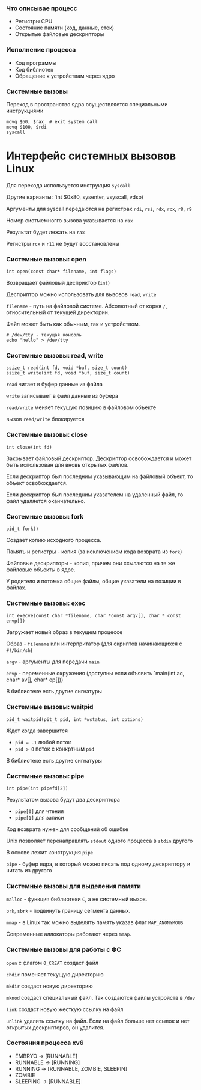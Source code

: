 ### Что описывае процесс
  - Регистры CPU
  - Состояние памяти (код, данные, стек)
  - Открытые файловые дескрипторы

### Исполнение процесса
  - Код программы
  - Код библиотек
  - Обращение к устройствам через ядро

### Системные вызовы

Переход в пространство ядра осуществляется специальными инструкциями
```
movq $60, $rax  # exit system call
movq $100, $rdi
syscall
```

# Интерфейс системных вызовов Linux

Для перехода используется инструкция `syscall`

Другие варианты: `int $0x80, sysenter, vsyscall, vdso)

Аргументы для syscall передаются на регистрах `rdi`, `rsi`, `rdx`, `rcx`, `r8`, `r9`

Номер систмемногго вызова указывается на `rax`

Результат будет лежать на `rax`

Регистры `rcx` и `r11` не будут восстановлены

### Системные вызовы: open

```
int open(const char* filename, int flags)
```

Возвращает файловый десприктор (`int`)

Десприптор можно использовать для вызовов `read`, `write`

`filename` - путь на файловой системе. Абсолютный от корня `/`, относительный от текущей директории.

Файл может быть как обычным, так и устройством.

```
# /dev/tty - текущая консоль
echo "hello" > /dev/tty
```

### Системные вызовы: read, write

```
ssize_t read(int fd, void *buf, size_t count)
ssize_t write(int fd, void *buf, size_t count)
```

`read` читает в буфер данные из файла

`write` записывает в файл данные из буфера

`read/write` меняет текущую позицию в файловом объекте

вызов `read/write` блокируется

### Системные вызовы: close

```
int close(int fd)
```

Закрывает файловый дескриптор. Дескриптор освобождается и может быть использован для вновь открытых файлов.

Если дескриптор был последним указывающим на файловый объект, то объект освобождается.

Если дескриптор был последним указателем на удаленный файл, то файл удаляется оканчательно.

### Системные вызовы: fork

```
pid_t fork()
```

Создает копию исходного процесса.

Память и регистры - копия (за исключением кода возврата из `fork`)

Файловые дескрипторы - копия, причем они ссылаются на те же файловые объекты в ядре.

У родителя и потомка общие файлы, общие указатели на позиции в файлах.


### Системные вызовы: exec

```
int execve(const char *filename, char *const argv[], char * const envp[])
```

Загружает новый образ в текущем процессе

Образ - `filename` или интерпритатор (для скриптов начинающихся с `#!/bin/sh`)

`argv` - аргументы для передачи `main`

`envp` - переменные окружения (доступны если объявить `main(int ac, char* av[], char* ep[]))

В библиотеке есть другие сигнатуры

### Системные вызовы: waitpid

```
pid_t waitpid(pit_t pid, int *wstatus, int options)
```

Ждет когда завершится
  - `pid = -1` любой поток
  - `pid > 0` поток с конкртным `pid`

В библиотеке есть другие сигнатуры

### Системные вызовы: pipe

```
int pipe(int pipefd[2])
```

Результатом вызова будут два дескриптора
  - `pipe[0]` для чтения
  - `pipe[1]` для записи

Код возврата нужен для сообщений об ошибке

Unix позволяет перенаправлять `stdout` одного процесса в `stdin` другого

В основе лежит конструкция `pipe`

`pipe` - буфер ядра, в который можно писать под одному дескриптору и читать из другого

### Системные вызовы для выделения памяти

`malloc` - функция библиотеки `C`, а не системный вызов.

`brk`, `sbrk` - подвинуть границу сегмента данных.

`mmap` - в Linux так можно выделять память указав флаг `MAP_ANONYMOUS`

Современные аллокаторы работают через `mmap`.

### Системные вызовы для работы с ФС

`open` с флагом `0_CREAT` создаст файл

`chdir` поменяет текущую директорию

`mkdir` создаст новую директорию

`mknod` создаст специальный файл. Так создаются файлы устройств в `/dev`

`link` создаст новую жесткую ссылку на файл

`unlink` удалить ссылку на файл. Если на файл больше нет ссылок и нет открытых дескрипторов, он удалится.

### Состояния процесса xv6

- EMBRYO -> [RUNNABLE]
- RUNNABLE -> [RUNNING]
- RUNNING -> [RUNNABLE, ZOMBIE, SLEEPIN]
- ZOMBIE
- SLEEPING -> [RUNNABLE]
